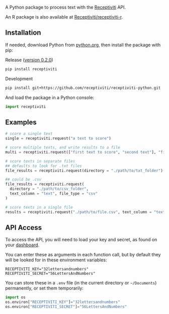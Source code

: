 A Python package to process text with the [Receptiviti](https://www.receptiviti.com) API.

An R package is also available at [Receptiviti/receptiviti-r](https://receptiviti.github.io/receptiviti-r/).

## Installation

If needed, download Python from [python.org](https://www.python.org/downloads), then install the package with pip:

Release ([version 0.2.0](https://pypi.org/project/receptiviti/0.2.0))

```sh
pip install receptiviti
```

Development

```sh
pip install git+https://github.com/receptiviti/receptiviti-python.git
```

And load the package in a Python console:

```py
import receptiviti
```

## Examples

```py
# score a single text
single = receptiviti.request("a text to score")

# score multiple texts, and write results to a file
multi = receptiviti.request(["first text to score", "second text"], "filename.csv")

# score texts in separate files
## defaults to look for .txt files
file_results = receptiviti.request(directory = "./path/to/txt_folder")

## could be .csv
file_results = receptiviti.request(
  directory = "./path/to/csv_folder",
  text_column = "text", file_type = "csv"
)

# score texts in a single file
results = receptiviti.request("./path/to/file.csv", text_column = "text")
```

## API Access

To access the API, you will need to load your key and secret, as found on your [dashboard](https://dashboard.receptiviti.com).

You can enter these as arguments in each function call, but by default they will be looked for in these environment variables:

```
RECEPTIVITI_KEY="32lettersandnumbers"
RECEPTIVITI_SECRET="56LettersAndNumbers"
```

You can store these in a `.env` file (in the current directory or `~/Documents`) permanently, or set them temporarily:

```py
import os
os.environ["RECEPTIVITI_KEY"]="32lettersandnumbers"
os.environ["RECEPTIVITI_SECRET"]="56LettersAndNumbers"
```
